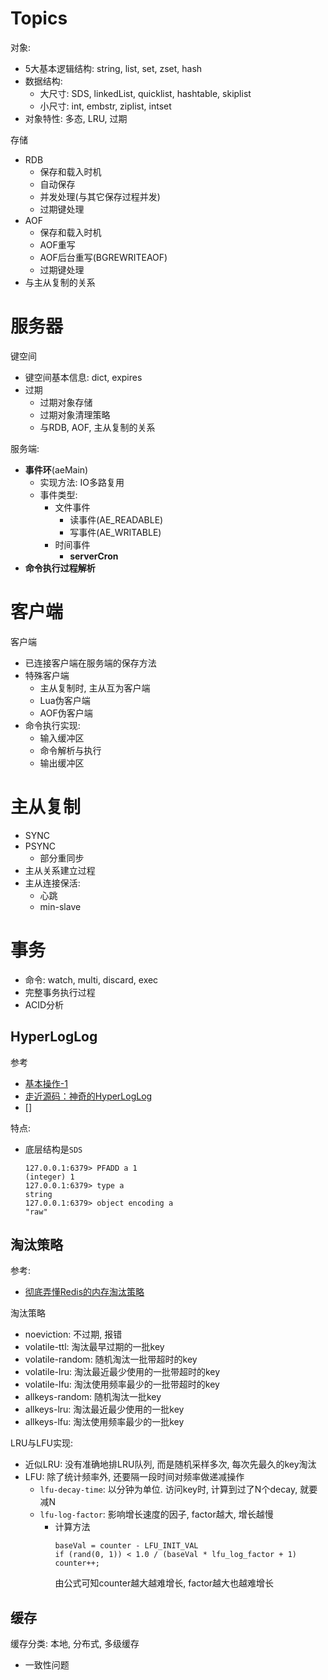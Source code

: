 # Topics

对象:
- 5大基本逻辑结构: string, list, set, zset, hash
- 数据结构: 
    - 大尺寸: SDS, linkedList, quicklist, hashtable, skiplist
    - 小尺寸: int, embstr, ziplist, intset
- 对象特性: 多态, LRU, 过期

存储
- RDB
    - 保存和载入时机
    - 自动保存
    - 并发处理(与其它保存过程并发)
    - 过期键处理
- AOF
    - 保存和载入时机
    - AOF重写
    - AOF后台重写(BGREWRITEAOF)
    - 过期键处理
- 与主从复制的关系


# 服务器

键空间
- 键空间基本信息: dict, expires
- 过期
    - 过期对象存储
    - 过期对象清理策略
    - 与RDB, AOF, 主从复制的关系


服务端: 
- **事件环**(aeMain)
    - 实现方法: IO多路复用
    - 事件类型: 
        - 文件事件
            - 读事件(AE_READABLE)
            - 写事件(AE_WRITABLE)
        - 时间事件
            - **serverCron**
- **命令执行过程解析**



# 客户端

客户端
- 已连接客户端在服务端的保存方法
- 特殊客户端
    - 主从复制时, 主从互为客户端
    - Lua伪客户端
    - AOF伪客户端
- 命令执行实现: 
    - 输入缓冲区
    - 命令解析与执行
    - 输出缓冲区

# 主从复制
- SYNC
- PSYNC
    - 部分重同步
- 主从关系建立过程
- 主从连接保活: 
    - 心跳
    - min-slave

# 事务
- 命令: watch, multi, discard, exec
- 完整事务执行过程
- ACID分析

## HyperLogLog
参考
- [基本操作-1](https://www.runoob.com/redis/redis-hyperloglog.html)
- [走近源码：神奇的HyperLogLog](https://zhuanlan.zhihu.com/p/58519480)
- []

特点:
- 底层结构是`SDS`
    ```
    127.0.0.1:6379> PFADD a 1
    (integer) 1
    127.0.0.1:6379> type a
    string
    127.0.0.1:6379> object encoding a
    "raw"

    ```

## 淘汰策略

参考:
- [彻底弄懂Redis的内存淘汰策略](https://zhuanlan.zhihu.com/p/105587132)

淘汰策略
- noeviction: 不过期, 报错
- volatile-ttl: 淘汰最早过期的一批key
- volatile-random: 随机淘汰一批带超时的key
- volatile-lru: 淘汰最近最少使用的一批带超时的key
- volatile-lfu: 淘汰使用频率最少的一批带超时的key
- allkeys-random: 随机淘汰一批key
- allkeys-lru: 淘汰最近最少使用的一批key
- allkeys-lfu: 淘汰使用频率最少的一批key


LRU与LFU实现:
- 近似LRU: 没有准确地排LRU队列, 而是随机采样多次, 每次先最久的key淘汰
- LFU: 除了统计频率外, 还要隔一段时间对频率做递减操作
    - `lfu-decay-time`: 以分钟为单位. 访问key时, 计算到过了N个decay, 就要减N
    - `lfu-log-factor`: 影响增长速度的因子, factor越大, 增长越慢
        - 计算方法  
            ```
            baseVal = counter - LFU_INIT_VAL
            if (rand(0, 1)) < 1.0 / (baseVal * lfu_log_factor + 1) counter++;
            ```
            由公式可知counter越大越难增长, factor越大也越难增长

## 缓存

缓存分类: 本地, 分布式, 多级缓存
- 一致性问题

